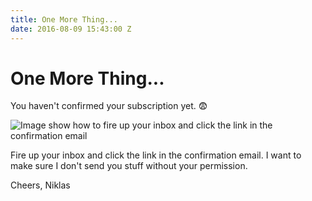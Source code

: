 ```yaml
---
title: One More Thing...
date: 2016-08-09 15:43:00 Z
---
```


# One More Thing...

You haven't confirmed your subscription yet. 😨

![Image show how to fire up your inbox and click the link in the confirmation email](/uploads/confirm-link_mail-mockup.svg)

Fire up your inbox and click the link in the confirmation email. I want to make sure I don't send you stuff without your permission.

Cheers,
Niklas

